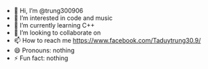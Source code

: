 - 👋 Hi, I’m @trung300906
- 👀 I’m interested in code and music
- 🌱 I’m currently learning C++
- 💞️ I’m looking to collaborate on 
- 📫 How to reach me https://www.facebook.com/Taduytrung30.9/
- 😄 Pronouns: nothing
- ⚡ Fun fact: nothing

<!---
trung300906/trung300906 is a ✨ special ✨ repository because its `README.md` (this file) appears on your GitHub profile.
You can click the Preview link to take a look at your changes.
--->
